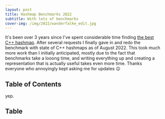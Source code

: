 ```yaml
---
layout: post
title: Hashmap Benchmarks 2022
subtitle: With lots of benchmarks
cover-img: /img/2022/wanderfalke_edit.jpg
---
```


It's been over 3 years since I've spent considerable time finding [the best C++ hashmap](/2019/04/01/hashmap-benchmarks-01-overview/). After several requests I finally gave in and redo the benchmark with state of C++ hashmaps as of August 2022. This took much more work than I initially anticipated, mostly due to the fact that benchmarks take a looong time, and writing everything up and creating a representation that is actually useful takes even more time. Thanks everyone who
annoyingly kept asking me for updates :wink:

## Table of Contents

yep.

## Table

<link href="https://unpkg.com/tabulator-tables/dist/css/tabulator_bootstrap5.min.css" rel="stylesheet">
<script type="text/javascript" src="https://unpkg.com/tabulator-tables/dist/js/tabulator.min.js"></script>
<style>
.martinus_big_table {
  width: 90vw;
  position: relative;
  left: calc(-45vw + 50%);

}
</style>

<div id="table_map_benchmark" class="table-bordered martinus_big_table">
<script>
var tabledata = [
{id:1, hm:"absl::flat_hash_map", h:"absl::Hash", mem:167, cpy:1922, ihi:226, it:1114, rd2:242, rie:148, rf200:163, rf2k:160, rf500k:107, ries:118, rfs:110, rfs1m:206, avgn:141, avgs:151, avg:230},
{id:2, hm:"absl::flat_hash_map", h:"ankerl::unordered_dense::hash", mem:167, cpy:1909, ihi:228, it:1116, rd2:244, rie:141, rf200:155, rf2k:153, rf500k:105, ries:119, rfs:113, rfs1m:206, avgn:135, avgs:152, avg:227},
{id:3, hm:"absl::flat_hash_map", h:"boost::hash", mem:"-", cpy:1847, ihi:"-", it:1121, rd2:"-", rie:"-", rf200:1600, rf2k:"-", rf500k:"-", ries:294, rfs:497, rfs1m:225, avgn:"-", avgs:334, avg:"-"},
{id:4, hm:"absl::flat_hash_map", h:"mumx", mem:167, cpy:1920, ihi:227, it:1121, rd2:242, rie:140, rf200:156, rf2k:154, rf500k:105, ries:125, rfs:128, rfs1m:136, avgn:136, avgs:132, avg:223},
{id:5, hm:"absl::flat_hash_map", h:"robin_hood::hash", mem:167, cpy:1941, ihi:226, it:1166, rd2:243, rie:154, rf200:167, rf2k:164, rf500k:111, ries:122, rfs:118, rfs1m:127, avgn:145, avgs:123, avg:226},
{id:6, hm:"absl::flat_hash_map", h:"std::hash", mem:"-", cpy:1859, ihi:"-", it:1112, rd2:"-", rie:"-", rf200:1598, rf2k:"-", rf500k:"-", ries:125, rfs:128, rfs1m:136, avgn:"-", avgs:132, avg:"-"},
{id:7, hm:"absl::node_hash_map", h:"absl::Hash", mem:435, cpy:4274, ihi:575, it:1163, rd2:715, rie:224, rf200:158, rf2k:154, rf500k:113, ries:131, rfs:109, rfs1m:178, avgn:140, avgs:139, avg:325},
{id:8, hm:"absl::node_hash_map", h:"ankerl::unordered_dense::hash", mem:435, cpy:4228, ihi:572, it:1200, rd2:710, rie:219, rf200:162, rf2k:158, rf500k:113, ries:130, rfs:114, rfs1m:176, avgn:142, avgs:141, avg:327},
{id:9, hm:"absl::node_hash_map", h:"boost::hash", mem:"-", cpy:4098, ihi:"-", it:1224, rd2:"-", rie:"-", rf200:1514, rf2k:"-", rf500k:"-", ries:308, rfs:498, rfs1m:199, avgn:"-", avgs:315, avg:"-"},
{id:10, hm:"absl::node_hash_map", h:"mumx", mem:435, cpy:4169, ihi:575, it:1188, rd2:714, rie:215, rf200:150, rf2k:147, rf500k:110, ries:137, rfs:127, rfs1m:126, avgn:134, avgs:127, avg:317},
{id:11, hm:"absl::node_hash_map", h:"robin_hood::hash", mem:435, cpy:4238, ihi:578, it:1197, rd2:716, rie:244, rf200:164, rf2k:163, rf500k:118, ries:134, rfs:116, rfs1m:115, avgn:147, avgs:115, avg:322},
{id:12, hm:"absl::node_hash_map", h:"std::hash", mem:"-", cpy:4143, ihi:"-", it:1185, rd2:"-", rie:"-", rf200:1501, rf2k:"-", rf500k:"-", ries:137, rfs:127, rfs1m:123, avgn:"-", avgs:125, avg:"-"},
{id:13, hm:"ankerl::unordered_dense::map", h:"absl::Hash", mem:199, cpy:100, ihi:140, it:100, rd2:261, rie:170, rf200:154, rf2k:149, rf500k:120, ries:108, rfs:104, rfs1m:141, avgn:140, avgs:121, avg:139},
{id:14, hm:"ankerl::unordered_dense::map", h:"ankerl::unordered_dense::hash", mem:199, cpy:100, ihi:134, it:101, rd2:278, rie:148, rf200:147, rf2k:139, rf500k:107, ries:105, rfs:100, rfs1m:138, avgn:130, avgs:117, avg:134},
{id:15, hm:"ankerl::unordered_dense::map", h:"boost::hash", mem:198, cpy:100, ihi:136, it:100, rd2:279, rie:146, rf200:142, rf2k:134, rf500k:108, ries:322, rfs:496, rfs1m:174, avgn:127, avgs:294, avg:171},
{id:16, hm:"ankerl::unordered_dense::map", h:"mumx", mem:199, cpy:100, ihi:139, it:100, rd2:260, rie:157, rf200:147, rf2k:142, rf500k:111, ries:120, rfs:121, rfs1m:109, avgn:132, avgs:115, avg:136},
{id:17, hm:"ankerl::unordered_dense::map", h:"robin_hood::hash", mem:199, cpy:100, ihi:140, it:100, rd2:259, rie:172, rf200:163, rf2k:156, rf500k:119, ries:115, rfs:115, rfs1m:104, avgn:145, avgs:110, avg:139},
{id:18, hm:"ankerl::unordered_dense::map", h:"std::hash", mem:199, cpy:100, ihi:133, it:100, rd2:280, rie:145, rf200:142, rf2k:134, rf500k:108, ries:120, rfs:121, rfs1m:110, avgn:127, avgs:115, avg:135},
{id:19, hm:"boost::multi_index::hashed_unique", h:"absl::Hash", mem:370, cpy:10105, ihi:505, it:5430, rd2:675, rie:316, rf200:181, rf2k:217, rf500k:232, ries:180, rfs:169, rfs1m:295, avgn:209, avgs:223, avg:487},
{id:20, hm:"boost::multi_index::hashed_unique", h:"ankerl::unordered_dense::hash", mem:370, cpy:9012, ihi:507, it:5418, rd2:671, rie:312, rf200:181, rf2k:216, rf500k:232, ries:180, rfs:175, rfs1m:283, avgn:209, avgs:223, avg:481},
{id:21, hm:"boost::multi_index::hashed_unique", h:"boost::hash", mem:370, cpy:10036, ihi:500, it:5438, rd2:547, rie:336, rf200:162, rf2k:190, rf500k:216, ries:322, rfs:562, rfs1m:320, avgn:188, avgs:424, avg:547},
{id:22, hm:"boost::multi_index::hashed_unique", h:"mumx", mem:370, cpy:9492, ihi:505, it:5423, rd2:674, rie:311, rf200:159, rf2k:190, rf500k:220, ries:188, rfs:192, rfs1m:210, avgn:188, avgs:201, avg:465},
{id:23, hm:"boost::multi_index::hashed_unique", h:"robin_hood::hash", mem:370, cpy:10001, ihi:504, it:5421, rd2:669, rie:314, rf200:185, rf2k:223, rf500k:233, ries:184, rfs:191, rfs1m:207, avgn:213, avgs:199, avg:480},
{id:24, hm:"boost::multi_index::hashed_unique", h:"std::hash", mem:370, cpy:9401, ihi:500, it:5428, rd2:548, rie:326, rf200:152, rf2k:188, rf500k:210, ries:188, rfs:192, rfs1m:211, avgn:182, avgs:201, avg:454},
{id:25, hm:"boost::unordered_map 1_80", h:"absl::Hash", mem:374, cpy:2514, ihi:527, it:1712, rd2:746, rie:227, rf200:187, rf2k:356, rf500k:191, ries:155, rfs:154, rfs1m:282, avgn:233, avgs:209, avg:390},
{id:26, hm:"boost::unordered_map 1_80", h:"ankerl::unordered_dense::hash", mem:374, cpy:2497, ihi:526, it:1717, rd2:744, rie:232, rf200:148, rf2k:169, rf500k:187, ries:158, rfs:172, rfs1m:280, avgn:167, avgs:220, avg:363},
{id:27, hm:"boost::unordered_map 1_80", h:"boost::hash", mem:374, cpy:2513, ihi:521, it:1724, rd2:705, rie:876, rf200:130, rf2k:154, rf500k:177, ries:297, rfs:555, rfs1m:311, avgn:152, avgs:415, avg:462},
{id:28, hm:"boost::unordered_map 1_80", h:"mumx", mem:374, cpy:2530, ihi:525, it:1725, rd2:742, rie:227, rf200:160, rf2k:184, rf500k:190, ries:158, rfs:185, rfs1m:197, avgn:177, avgs:191, avg:359},
{id:29, hm:"boost::unordered_map 1_80", h:"robin_hood::hash", mem:374, cpy:2542, ihi:527, it:1696, rd2:745, rie:233, rf200:152, rf2k:183, rf500k:202, ries:155, rfs:182, rfs1m:198, avgn:178, avgs:190, avg:359},
{id:30, hm:"boost::unordered_map 1_80", h:"std::hash", mem:374, cpy:2500, ihi:524, it:1724, rd2:707, rie:827, rf200:130, rf2k:154, rf500k:180, ries:158, rfs:188, rfs1m:201, avgn:154, avgs:194, avg:385},
{id:31, hm:"boost::unordered_map PoolAllocator 1_80", h:"absl::Hash", mem:226, cpy:1279, ihi:330, it:1692, rd2:437, rie:187, rf200:166, rf2k:345, rf500k:180, ries:156, rfs:160, rfs1m:267, avgn:218, avgs:207, avg:314},
{id:32, hm:"boost::unordered_map PoolAllocator 1_80", h:"ankerl::unordered_dense::hash", mem:226, cpy:1250, ihi:330, it:1724, rd2:436, rie:183, rf200:137, rf2k:165, rf500k:177, ries:156, rfs:182, rfs1m:268, avgn:159, avgs:221, avg:292},
{id:33, hm:"boost::unordered_map PoolAllocator 1_80", h:"boost::hash", mem:226, cpy:1235, ihi:329, it:1719, rd2:395, rie:757, rf200:157, rf2k:337, rf500k:177, ries:299, rfs:565, rfs1m:295, avgn:211, avgs:408, avg:409},
{id:34, hm:"boost::unordered_map PoolAllocator 1_80", h:"mumx", mem:226, cpy:1271, ihi:330, it:1705, rd2:434, rie:186, rf200:141, rf2k:177, rf500k:181, ries:159, rfs:195, rfs1m:189, avgn:165, avgs:192, avg:289},
{id:35, hm:"boost::unordered_map PoolAllocator 1_80", h:"robin_hood::hash", mem:226, cpy:1278, ihi:335, it:1694, rd2:442, rie:188, rf200:148, rf2k:168, rf500k:185, ries:155, rfs:189, rfs1m:183, avgn:166, avgs:186, avg:289},
{id:36, hm:"boost::unordered_map PoolAllocator 1_80", h:"std::hash", mem:226, cpy:1239, ihi:329, it:1689, rd2:395, rie:771, rf200:130, rf2k:151, rf500k:168, ries:159, rfs:196, rfs1m:190, avgn:149, avgs:193, avg:314},
{id:37, hm:"boost::unordered_map unsynchronized_pool_resource 1_80", h:"absl::Hash", mem:235, cpy:2242, ihi:363, it:1684, rd2:506, rie:206, rf200:149, rf2k:180, rf500k:191, ries:162, rfs:167, rfs1m:292, avgn:173, avgs:221, avg:325},
{id:38, hm:"boost::unordered_map unsynchronized_pool_resource 1_80", h:"ankerl::unordered_dense::hash", mem:235, cpy:2234, ihi:359, it:1692, rd2:510, rie:207, rf200:138, rf2k:168, rf500k:187, ries:162, rfs:192, rfs1m:293, avgn:163, avgs:237, avg:324},
{id:39, hm:"boost::unordered_map unsynchronized_pool_resource 1_80", h:"boost::hash", mem:235, cpy:2243, ihi:360, it:1697, rd2:479, rie:854, rf200:156, rf2k:338, rf500k:187, ries:305, rfs:574, rfs1m:320, avgn:214, avgs:429, avg:452},
{id:40, hm:"boost::unordered_map unsynchronized_pool_resource 1_80", h:"mumx", mem:235, cpy:2243, ihi:362, it:1773, rd2:505, rie:205, rf200:148, rf2k:176, rf500k:192, ries:166, rfs:202, rfs1m:202, avgn:171, avgs:202, avg:321},
{id:41, hm:"boost::unordered_map unsynchronized_pool_resource 1_80", h:"robin_hood::hash", mem:235, cpy:2259, ihi:357, it:1749, rd2:508, rie:209, rf200:148, rf2k:172, rf500k:194, ries:161, rfs:198, rfs1m:198, avgn:170, avgs:198, avg:319},
{id:42, hm:"boost::unordered_map unsynchronized_pool_resource 1_80", h:"std::hash", mem:235, cpy:2248, ihi:361, it:1774, rd2:468, rie:819, rf200:130, rf2k:153, rf500k:179, ries:165, rfs:206, rfs1m:204, avgn:153, avgs:205, avg:348},
{id:43, hm:"emhash7::HashMap", h:"absl::Hash", mem:226, cpy:583, ihi:106, it:310, rd2:129, rie:108, rf200:153, rf2k:149, rf500k:139, ries:126, rfs:143, rfs1m:233, avgn:147, avgs:182, avg:175},
{id:44, hm:"emhash7::HashMap", h:"ankerl::unordered_dense::hash", mem:226, cpy:583, ihi:104, it:307, rd2:125, rie:107, rf200:121, rf2k:121, rf500k:129, ries:125, rfs:161, rfs1m:233, avgn:123, avgs:194, avg:168},
{id:45, hm:"emhash7::HashMap", h:"boost::hash", mem:226, cpy:583, ihi:101, it:312, rd2:101, rie:"-", rf200:2589, rf2k:"-", rf500k:"-", ries:324, rfs:545, rfs1m:263, avgn:"-", avgs:378, avg:"-"},
{id:46, hm:"emhash7::HashMap", h:"mumx", mem:226, cpy:582, ihi:102, it:313, rd2:124, rie:107, rf200:123, rf2k:124, rf500k:131, ries:136, rfs:175, rfs1m:159, avgn:126, avgs:167, avg:166},
{id:47, hm:"emhash7::HashMap", h:"robin_hood::hash", mem:226, cpy:582, ihi:108, it:312, rd2:130, rie:124, rf200:136, rf2k:135, rf500k:137, ries:133, rfs:169, rfs1m:163, avgn:136, avgs:166, avg:172},
{id:48, hm:"emhash7::HashMap", h:"std::hash", mem:226, cpy:582, ihi:100, it:310, rd2:100, rie:"-", rf200:2617, rf2k:"-", rf500k:"-", ries:135, rfs:173, rfs1m:159, avgn:"-", avgs:166, avg:"-"},
{id:49, hm:"emhash8::HashMap", h:"absl::Hash", mem:172, cpy:231, ihi:150, it:111, rd2:289, rie:145, rf200:137, rf2k:130, rf500k:118, ries:130, rfs:100, rfs1m:133, avgn:128, avgs:115, avg:147},
{id:50, hm:"emhash8::HashMap", h:"ankerl::unordered_dense::hash", mem:172, cpy:231, ihi:150, it:111, rd2:288, rie:136, rf200:139, rf2k:130, rf500k:112, ries:127, rfs:103, rfs1m:134, avgn:126, avgs:118, avg:146},
{id:51, hm:"emhash8::HashMap", h:"boost::hash", mem:172, cpy:231, ihi:144, it:118, rd2:289, rie:"-", rf200:2219, rf2k:"-", rf500k:"-", ries:372, rfs:493, rfs1m:164, avgn:"-", avgs:285, avg:"-"},
{id:52, hm:"emhash8::HashMap", h:"mumx", mem:172, cpy:231, ihi:150, it:114, rd2:289, rie:139, rf200:128, rf2k:120, rf500k:111, ries:145, rfs:120, rfs1m:100, avgn:119, avgs:109, avg:144},
{id:53, hm:"emhash8::HashMap", h:"robin_hood::hash", mem:172, cpy:231, ihi:154, it:111, rd2:291, rie:152, rf200:163, rf2k:158, rf500k:129, ries:141, rfs:120, rfs1m:102, avgn:149, avgs:111, avg:154},
{id:54, hm:"emhash8::HashMap", h:"std::hash", mem:172, cpy:231, ihi:142, it:111, rd2:285, rie:"-", rf200:2200, rf2k:"-", rf500k:"-", ries:145, rfs:120, rfs1m:103, avgn:"-", avgs:111, avg:"-"},
{id:55, hm:"folly::F14NodeMap", h:"absl::Hash", mem:419, cpy:2216, ihi:441, it:1529, rd2:568, rie:224, rf200:175, rf2k:166, rf500k:114, ries:115, rfs:101, rfs1m:170, avgn:149, avgs:131, avg:299},
{id:56, hm:"folly::F14NodeMap", h:"ankerl::unordered_dense::hash", mem:419, cpy:2157, ihi:446, it:1470, rd2:572, rie:223, rf200:168, rf2k:164, rf500k:113, ries:117, rfs:115, rfs1m:172, avgn:146, avgs:141, avg:301},
{id:57, hm:"folly::F14NodeMap", h:"boost::hash", mem:416, cpy:2119, ihi:444, it:1549, rd2:570, rie:215, rf200:151, rf2k:147, rf500k:107, ries:258, rfs:496, rfs1m:187, avgn:134, avgs:305, avg:357},
{id:58, hm:"folly::F14NodeMap", h:"mumx", mem:418, cpy:2161, ihi:440, it:1479, rd2:568, rie:224, rf200:167, rf2k:160, rf500k:112, ries:122, rfs:125, rfs1m:114, avgn:144, avgs:119, avg:292},
{id:59, hm:"folly::F14NodeMap", h:"robin_hood::hash", mem:416, cpy:2181, ihi:443, it:1547, rd2:569, rie:225, rf200:189, rf2k:181, rf500k:121, ries:118, rfs:111, rfs1m:103, avgn:161, avgs:107, avg:296},
{id:60, hm:"folly::F14NodeMap", h:"std::hash", mem:416, cpy:2133, ihi:437, it:1549, rd2:570, rie:214, rf200:152, rf2k:147, rf500k:108, ries:118, rfs:120, rfs1m:110, avgn:134, avgs:115, avg:284},
{id:61, hm:"folly::F14ValueMap", h:"absl::Hash", mem:149, cpy:668, ihi:210, it:1462, rd2:234, rie:171, rf200:179, rf2k:171, rf500k:122, ries:117, rfs:111, rfs1m:243, avgn:155, avgs:164, avg:222},
{id:62, hm:"folly::F14ValueMap", h:"ankerl::unordered_dense::hash", mem:149, cpy:668, ihi:210, it:1463, rd2:233, rie:171, rf200:167, rf2k:163, rf500k:119, ries:119, rfs:130, rfs1m:241, avgn:148, avgs:177, avg:222},
{id:63, hm:"folly::F14ValueMap", h:"boost::hash", mem:149, cpy:668, ihi:209, it:1456, rd2:232, rie:167, rf200:144, rf2k:142, rf500k:111, ries:255, rfs:511, rfs1m:257, avgn:131, avgs:363, avg:258},
{id:64, hm:"folly::F14ValueMap", h:"mumx", mem:149, cpy:665, ihi:209, it:1451, rd2:233, rie:174, rf200:168, rf2k:161, rf500k:117, ries:120, rfs:140, rfs1m:153, avgn:147, avgs:146, avg:215},
{id:65, hm:"folly::F14ValueMap", h:"robin_hood::hash", mem:149, cpy:664, ihi:211, it:1451, rd2:235, rie:173, rf200:187, rf2k:179, rf500k:125, ries:117, rfs:125, rfs1m:142, avgn:161, avgs:133, avg:217},
{id:66, hm:"folly::F14ValueMap", h:"std::hash", mem:149, cpy:664, ihi:217, it:1448, rd2:231, rie:164, rf200:146, rf2k:152, rf500k:112, ries:118, rfs:135, rfs1m:148, avgn:135, avgs:142, avg:209},
{id:67, hm:"fph::DynamicFphMap", h:"absl::Hash", mem:978, cpy:3247, ihi:4556, it:3876, rd2:5963, rie:1388, rf200:127, rf2k:130, rf500k:134, ries:604, rfs:162, rfs1m:355, avgn:130, avgs:240, avg:757},
{id:68, hm:"fph::DynamicFphMap", h:"ankerl::unordered_dense::hash", mem:978, cpy:3257, ihi:4596, it:3857, rd2:6440, rie:1357, rf200:117, rf2k:117, rf500k:124, ries:590, rfs:208, rfs1m:349, avgn:119, avgs:269, avg:758},
{id:69, hm:"fph::DynamicFphMap", h:"boost::hash", mem:978, cpy:3101, ihi:4291, it:3906, rd2:4832, rie:1361, rf200:105, rf2k:115, rf500k:119, ries:1055, rfs:606, rfs1m:384, avgn:113, avgs:482, avg:837},
{id:70, hm:"fph::DynamicFphMap", h:"mumx", mem:978, cpy:3175, ihi:4514, it:3860, rd2:6120, rie:1395, rf200:124, rf2k:127, rf500k:126, ries:621, rfs:227, rfs1m:243, avgn:125, avgs:235, avg:749},
{id:71, hm:"fph::DynamicFphMap", h:"robin_hood::hash", mem:978, cpy:3228, ihi:4419, it:3896, rd2:5973, rie:1388, rf200:128, rf2k:140, rf500k:133, ries:615, rfs:204, rfs1m:224, avgn:134, avgs:214, avg:747},
{id:72, hm:"fph::DynamicFphMap", h:"std::hash", mem:"-", cpy:3016, ihi:4774, it:3882, rd2:5560, rie:1227, rf200:103, rf2k:100, rf500k:119, ries:622, rfs:227, rfs1m:231, avgn:107, avgs:229, avg:"-"},
{id:73, hm:"gtl::btree_map", h:"ankerl::unordered_dense::hash", mem:100, cpy:755, ihi:704, it:581, rd2:699, rie:626, rf200:464, rf2k:1229, rf500k:967, ries:783, rfs:1273, rfs1m:1437, avgn:820, avgs:1353, avg:685},
{id:74, hm:"gtl::btree_map", h:"boost::hash", mem:100, cpy:760, ihi:704, it:583, rd2:699, rie:627, rf200:464, rf2k:1228, rf500k:967, ries:787, rfs:1270, rfs1m:1417, avgn:820, avgs:1342, avg:685},
{id:75, hm:"gtl::btree_map", h:"std::hash", mem:100, cpy:756, ihi:701, it:622, rd2:692, rie:623, rf200:463, rf2k:1226, rf500k:967, ries:779, rfs:1272, rfs1m:1445, avgn:819, avgs:1355, avg:688},
{id:76, hm:"gtl::flat_hash_map", h:"absl::Hash", mem:167, cpy:1354, ihi:236, it:1036, rd2:240, rie:132, rf200:170, rf2k:176, rf500k:110, ries:113, rfs:110, rfs1m:208, avgn:149, avgs:151, avg:223},
{id:77, hm:"gtl::flat_hash_map", h:"ankerl::unordered_dense::hash", mem:167, cpy:1277, ihi:234, it:1063, rd2:241, rie:145, rf200:177, rf2k:179, rf500k:107, ries:112, rfs:115, rfs1m:204, avgn:150, avgs:153, avg:224},
{id:78, hm:"gtl::flat_hash_map", h:"boost::hash", mem:167, cpy:1249, ihi:232, it:1015, rd2:238, rie:123, rf200:156, rf2k:154, rf500k:100, ries:286, rfs:495, rfs1m:223, avgn:134, avgs:333, avg:263},
{id:79, hm:"gtl::flat_hash_map", h:"mumx", mem:167, cpy:1277, ihi:234, it:1048, rd2:240, rie:143, rf200:162, rf2k:159, rf500k:103, ries:118, rfs:126, rfs1m:136, avgn:138, avgs:131, avg:215},
{id:80, hm:"gtl::flat_hash_map", h:"robin_hood::hash", mem:167, cpy:1383, ihi:235, it:1048, rd2:241, rie:139, rf200:180, rf2k:175, rf500k:112, ries:116, rfs:125, rfs1m:139, avgn:152, avgs:132, avg:221},
{id:81, hm:"gtl::flat_hash_map", h:"std::hash", mem:167, cpy:1261, ihi:229, it:1087, rd2:236, rie:123, rf200:157, rf2k:155, rf500k:100, ries:117, rfs:126, rfs1m:135, avgn:134, avgs:130, avg:210},
{id:82, hm:"gtl::node_hash_map", h:"absl::Hash", mem:435, cpy:2700, ihi:564, it:1064, rd2:706, rie:209, rf200:168, rf2k:167, rf500k:119, ries:124, rfs:110, rfs1m:178, avgn:149, avgs:140, avg:312},
{id:83, hm:"gtl::node_hash_map", h:"ankerl::unordered_dense::hash", mem:435, cpy:2672, ihi:556, it:1141, rd2:700, rie:210, rf200:172, rf2k:170, rf500k:118, ries:123, rfs:115, rfs1m:174, avgn:151, avgs:141, avg:314},
{id:84, hm:"gtl::node_hash_map", h:"boost::hash", mem:433, cpy:2643, ihi:551, it:1087, rd2:696, rie:195, rf200:151, rf2k:148, rf500k:106, ries:298, rfs:495, rfs1m:193, avgn:133, avgs:309, avg:369},
{id:85, hm:"gtl::node_hash_map", h:"mumx", mem:431, cpy:2687, ihi:563, it:1045, rd2:705, rie:208, rf200:172, rf2k:166, rf500k:118, ries:129, rfs:126, rfs1m:122, avgn:150, avgs:124, avg:306},
{id:86, hm:"gtl::node_hash_map", h:"robin_hood::hash", mem:426, cpy:2716, ihi:566, it:1087, rd2:706, rie:212, rf200:185, rf2k:183, rf500k:124, ries:127, rfs:123, rfs1m:123, avgn:161, avgs:123, avg:313},
{id:87, hm:"gtl::node_hash_map", h:"std::hash", mem:433, cpy:2642, ihi:556, it:1099, rd2:700, rie:191, rf200:150, rf2k:147, rf500k:106, ries:129, rfs:126, rfs1m:122, avgn:132, avgs:124, avg:295},
{id:88, hm:"gtl::parallel_flat_hash_map", h:"absl::Hash", mem:130, cpy:1066, ihi:219, it:1151, rd2:233, rie:147, rf200:248, rf2k:234, rf500k:136, ries:118, rfs:119, rfs1m:223, avgn:199, avgs:163, avg:236},
{id:89, hm:"gtl::parallel_flat_hash_map", h:"ankerl::unordered_dense::hash", mem:123, cpy:980, ihi:218, it:1059, rd2:231, rie:154, rf200:243, rf2k:237, rf500k:138, ries:118, rfs:124, rfs1m:214, avgn:199, avgs:163, avg:232},
{id:90, hm:"gtl::parallel_flat_hash_map", h:"boost::hash", mem:117, cpy:957, ihi:216, it:1137, rd2:232, rie:137, rf200:202, rf2k:198, rf500k:122, ries:290, rfs:506, rfs1m:233, avgn:170, avgs:343, avg:269},
{id:91, hm:"gtl::parallel_flat_hash_map", h:"mumx", mem:123, cpy:979, ihi:218, it:1099, rd2:232, rie:150, rf200:242, rf2k:238, rf500k:138, ries:126, rfs:135, rfs1m:144, avgn:199, avgs:139, avg:228},
{id:92, hm:"gtl::parallel_flat_hash_map", h:"robin_hood::hash", mem:123, cpy:1082, ihi:218, it:1104, rd2:234, rie:150, rf200:251, rf2k:236, rf500k:135, ries:120, rfs:135, rfs1m:155, avgn:200, avgs:144, avg:231},
{id:93, hm:"gtl::parallel_flat_hash_map", h:"std::hash", mem:117, cpy:954, ihi:217, it:1068, rd2:231, rie:137, rf200:200, rf2k:194, rf500k:122, ries:126, rfs:135, rfs1m:143, avgn:168, avgs:139, avg:214},
{id:94, hm:"gtl::parallel_node_hash_map", h:"absl::Hash", mem:412, cpy:2711, ihi:588, it:1139, rd2:784, rie:222, rf200:244, rf2k:234, rf500k:149, ries:133, rfs:119, rfs1m:191, avgn:204, avgs:151, avg:350},
{id:95, hm:"gtl::parallel_node_hash_map", h:"ankerl::unordered_dense::hash", mem:411, cpy:2666, ihi:583, it:1140, rd2:767, rie:220, rf200:226, rf2k:217, rf500k:140, ries:134, rfs:124, rfs1m:183, avgn:190, avgs:151, avg:342},
{id:96, hm:"gtl::parallel_node_hash_map", h:"boost::hash", mem:411, cpy:2634, ihi:577, it:1090, rd2:726, rie:213, rf200:201, rf2k:195, rf500k:132, ries:308, rfs:506, rfs1m:204, avgn:173, avgs:321, avg:401},
{id:97, hm:"gtl::parallel_node_hash_map", h:"mumx", mem:409, cpy:2655, ihi:582, it:1115, rd2:798, rie:222, rf200:225, rf2k:217, rf500k:140, ries:143, rfs:138, rfs1m:131, avgn:189, avgs:135, avg:338},
{id:98, hm:"gtl::parallel_node_hash_map", h:"robin_hood::hash", mem:409, cpy:2701, ihi:589, it:1136, rd2:787, rie:227, rf200:251, rf2k:244, rf500k:148, ries:137, rfs:135, rfs1m:133, avgn:208, avgs:134, avg:346},
{id:99, hm:"gtl::parallel_node_hash_map", h:"std::hash", mem:411, cpy:2641, ihi:584, it:1136, rd2:726, rie:212, rf200:199, rf2k:201, rf500k:133, ries:142, rfs:138, rfs1m:130, avgn:175, avgs:134, avg:327},
{id:100, hm:"jg::dense_hash_map", h:"absl::Hash", mem:299, cpy:265, ihi:185, it:127, rd2:323, rie:158, rf200:113, rf2k:115, rf500k:147, ries:148, rfs:148, rfs1m:255, avgn:124, avgs:194, avg:178},
{id:101, hm:"jg::dense_hash_map", h:"ankerl::unordered_dense::hash", mem:299, cpy:266, ihi:184, it:130, rd2:323, rie:157, rf200:100, rf2k:100, rf500k:143, ries:148, rfs:167, rfs1m:256, avgn:113, avgs:207, avg:176},
{id:102, hm:"jg::dense_hash_map", h:"boost::hash", mem:299, cpy:266, ihi:183, it:129, rd2:293, rie:"-", rf200:2538, rf2k:"-", rf500k:"-", ries:360, rfs:549, rfs1m:283, avgn:"-", avgs:394, avg:"-"},
{id:103, hm:"jg::dense_hash_map", h:"mumx", mem:299, cpy:265, ihi:184, it:127, rd2:322, rie:156, rf200:109, rf2k:106, rf500k:149, ries:156, rfs:182, rfs1m:181, avgn:119, avgs:182, avg:175},
{id:104, hm:"jg::dense_hash_map", h:"robin_hood::hash", mem:299, cpy:265, ihi:183, it:127, rd2:323, rie:172, rf200:126, rf2k:126, rf500k:155, ries:157, rfs:168, rfs1m:165, avgn:135, avgs:166, avg:179},
{id:105, hm:"jg::dense_hash_map", h:"std::hash", mem:299, cpy:265, ihi:182, it:127, rd2:295, rie:"-", rf200:2513, rf2k:"-", rf500k:"-", ries:158, rfs:180, rfs1m:180, avgn:"-", avgs:180, avg:"-"},
{id:106, hm:"robin_hood::unordered_flat_map", h:"absl::Hash", mem:167, cpy:413, ihi:115, it:826, rd2:152, rie:121, rf200:179, rf2k:174, rf500k:132, ries:100, rfs:101, rfs1m:187, avgn:160, avgs:138, avg:177},
{id:107, hm:"robin_hood::unordered_flat_map", h:"ankerl::unordered_dense::hash", mem:167, cpy:413, ihi:114, it:839, rd2:151, rie:117, rf200:162, rf2k:158, rf500k:127, ries:101, rfs:107, rfs1m:189, avgn:148, avgs:142, avg:174},
{id:108, hm:"robin_hood::unordered_flat_map", h:"boost::hash", mem:167, cpy:413, ihi:118, it:827, rd2:150, rie:191, rf200:172, rf2k:183, rf500k:124, ries:237, rfs:488, rfs1m:209, avgn:157, avgs:319, avg:226},
{id:109, hm:"robin_hood::unordered_flat_map", h:"mumx", mem:167, cpy:413, ihi:114, it:844, rd2:152, rie:118, rf200:162, rf2k:157, rf500k:128, ries:106, rfs:119, rfs1m:129, avgn:148, avgs:124, avg:171},
{id:110, hm:"robin_hood::unordered_flat_map", h:"robin_hood::hash", mem:167, cpy:413, ihi:117, it:826, rd2:154, rie:120, rf200:201, rf2k:209, rf500k:137, ries:107, rfs:111, rfs1m:124, avgn:179, avgs:118, avg:178},
{id:111, hm:"robin_hood::unordered_flat_map", h:"std::hash", mem:167, cpy:412, ihi:109, it:847, rd2:146, rie:191, rf200:171, rf2k:165, rf500k:126, ries:107, rfs:118, rfs1m:131, avgn:153, avgs:124, avg:178},
{id:112, hm:"robin_hood::unordered_node_map", h:"absl::Hash", mem:223, cpy:744, ihi:277, it:862, rd2:349, rie:156, rf200:177, rf2k:171, rf500k:132, ries:106, rfs:102, rfs1m:152, avgn:159, avgs:124, avg:222},
{id:113, hm:"robin_hood::unordered_node_map", h:"ankerl::unordered_dense::hash", mem:223, cpy:715, ihi:273, it:851, rd2:336, rie:152, rf200:166, rf2k:161, rf500k:128, ries:106, rfs:105, rfs1m:152, avgn:151, avgs:126, avg:217},
{id:114, hm:"robin_hood::unordered_node_map", h:"boost::hash", mem:223, cpy:731, ihi:272, it:849, rd2:339, rie:243, rf200:161, rf2k:172, rf500k:125, ries:248, rfs:486, rfs1m:172, avgn:151, avgs:289, avg:279},
{id:115, hm:"robin_hood::unordered_node_map", h:"mumx", mem:223, cpy:712, ihi:274, it:858, rd2:338, rie:155, rf200:170, rf2k:165, rf500k:130, ries:112, rfs:119, rfs1m:114, avgn:154, avgs:116, avg:217},
{id:116, hm:"robin_hood::unordered_node_map", h:"robin_hood::hash", mem:223, cpy:728, ihi:275, it:854, rd2:338, rie:155, rf200:201, rf2k:194, rf500k:149, ries:113, rfs:113, rfs1m:108, avgn:180, avgs:110, avg:224},
{id:117, hm:"robin_hood::unordered_node_map", h:"std::hash", mem:223, cpy:711, ihi:272, it:852, rd2:337, rie:242, rf200:159, rf2k:172, rf500k:125, ries:111, rfs:119, rfs1m:112, avgn:151, avgs:116, avg:223},
{id:118, hm:"ska::bytell_hash_map", h:"absl::Hash", mem:167, cpy:1879, ihi:129, it:2169, rd2:169, rie:146, rf200:181, rf2k:186, rf500k:152, ries:126, rfs:157, rfs1m:255, avgn:172, avgs:200, avg:249},
{id:119, hm:"ska::bytell_hash_map", h:"ankerl::unordered_dense::hash", mem:167, cpy:1937, ihi:125, it:2201, rd2:168, rie:136, rf200:171, rf2k:178, rf500k:146, ries:125, rfs:166, rfs1m:254, avgn:164, avgs:205, avg:245},
{id:120, hm:"ska::bytell_hash_map", h:"boost::hash", mem:167, cpy:1840, ihi:125, it:2217, rd2:139, rie:136, rf200:166, rf2k:171, rf500k:139, ries:281, rfs:551, rfs1m:283, avgn:158, avgs:395, avg:284},
{id:121, hm:"ska::bytell_hash_map", h:"mumx", mem:167, cpy:1909, ihi:128, it:2034, rd2:168, rie:141, rf200:176, rf2k:180, rf500k:148, ries:132, rfs:179, rfs1m:178, avgn:167, avgs:179, avg:241},
{id:122, hm:"ska::bytell_hash_map", h:"robin_hood::hash", mem:167, cpy:1875, ihi:130, it:2065, rd2:168, rie:143, rf200:183, rf2k:187, rf500k:154, ries:128, rfs:177, rfs1m:176, avgn:174, avgs:176, avg:243},
{id:123, hm:"ska::bytell_hash_map", h:"std::hash", mem:167, cpy:1967, ihi:121, it:2056, rd2:140, rie:136, rf200:166, rf2k:170, rf500k:139, ries:132, rfs:179, rfs1m:179, avgn:158, avgs:179, avg:233},
{id:124, hm:"ska::flat_hash_map", h:"absl::Hash", mem:450, cpy:1787, ihi:104, it:2679, rd2:228, rie:115, rf200:121, rf2k:115, rf500k:156, ries:117, rfs:154, rfs1m:279, avgn:129, avgs:207, avg:251},
{id:125, hm:"ska::flat_hash_map", h:"ankerl::unordered_dense::hash", mem:450, cpy:1761, ihi:103, it:2551, rd2:207, rie:111, rf200:113, rf2k:112, rf500k:148, ries:118, rfs:172, rfs1m:279, avgn:123, avgs:219, avg:247},
{id:126, hm:"ska::flat_hash_map", h:"boost::hash", mem:450, cpy:1723, ihi:101, it:2559, rd2:209, rie:103, rf200:109, rf2k:106, rf500k:141, ries:257, rfs:557, rfs1m:305, avgn:118, avgs:412, avg:287},
{id:127, hm:"ska::flat_hash_map", h:"mumx", mem:450, cpy:1787, ihi:104, it:2587, rd2:227, rie:111, rf200:120, rf2k:119, rf500k:153, ries:120, rfs:189, rfs1m:180, avgn:130, avgs:184, avg:246},
{id:128, hm:"ska::flat_hash_map", h:"robin_hood::hash", mem:450, cpy:1768, ihi:105, it:2552, rd2:228, rie:113, rf200:120, rf2k:119, rf500k:153, ries:118, rfs:171, rfs1m:166, avgn:130, avgs:168, avg:242},
{id:129, hm:"ska::flat_hash_map", h:"std::hash", mem:450, cpy:1709, ihi:100, it:2826, rd2:211, rie:101, rf200:117, rf2k:114, rf500k:142, ries:121, rfs:188, rfs1m:178, avgn:124, avgs:183, avg:240},
{id:130, hm:"spp::sparse_hash_map", h:"absl::Hash", mem:119, cpy:1300, ihi:397, it:433, rd2:411, rie:366, rf200:198, rf2k:207, rf500k:168, ries:208, rfs:173, rfs1m:244, avgn:190, avgs:205, avg:281},
{id:131, hm:"spp::sparse_hash_map", h:"ankerl::unordered_dense::hash", mem:119, cpy:1288, ihi:398, it:430, rd2:407, rie:362, rf200:210, rf2k:213, rf500k:166, ries:205, rfs:174, rfs1m:244, avgn:195, avgs:206, avg:282},
{id:132, hm:"spp::sparse_hash_map", h:"boost::hash", mem:119, cpy:1232, ihi:393, it:429, rd2:356, rie:"-", rf200:"-", rf2k:"-", rf500k:"-", ries:361, rfs:563, rfs1m:276, avgn:"-", avgs:394, avg:"-"},
{id:133, hm:"spp::sparse_hash_map", h:"mumx", mem:119, cpy:1269, ihi:397, it:433, rd2:409, rie:366, rf200:215, rf2k:226, rf500k:168, ries:214, rfs:191, rfs1m:183, avgn:201, avgs:187, avg:280},
{id:134, hm:"spp::sparse_hash_map", h:"robin_hood::hash", mem:119, cpy:1314, ihi:398, it:436, rd2:416, rie:388, rf200:200, rf2k:194, rf500k:170, ries:215, rfs:186, rfs1m:175, avgn:187, avgs:180, avg:277},
{id:135, hm:"spp::sparse_hash_map", h:"std::hash", mem:119, cpy:1248, ihi:393, it:435, rd2:362, rie:"-", rf200:2893, rf2k:"-", rf500k:"-", ries:215, rfs:191, rfs1m:182, avgn:"-", avgs:186, avg:"-"},
{id:136, hm:"std::unordered_map", h:"absl::Hash", mem:370, cpy:1952, ihi:573, it:2500, rd2:779, rie:477, rf200:510, rf2k:498, rf500k:441, ries:237, rfs:220, rfs1m:448, avgn:482, avgs:314, avg:563},
{id:137, hm:"std::unordered_map", h:"ankerl::unordered_dense::hash", mem:370, cpy:1959, ihi:561, it:2263, rd2:767, rie:461, rf200:501, rf2k:476, rf500k:391, ries:260, rfs:266, rfs1m:465, avgn:454, avgs:352, avg:561},
{id:138, hm:"std::unordered_map", h:"boost::hash", mem:370, cpy:1968, ihi:567, it:2495, rd2:642, rie:491, rf200:362, rf2k:359, rf500k:376, ries:382, rfs:613, rfs1m:480, avgn:366, avgs:542, avg:590},
{id:139, hm:"std::unordered_map", h:"mumx", mem:370, cpy:1986, ihi:573, it:2500, rd2:777, rie:478, rf200:509, rf2k:480, rf500k:434, ries:241, rfs:243, rfs1m:333, avgn:473, avgs:285, avg:553},
{id:140, hm:"std::unordered_map", h:"robin_hood::hash", mem:370, cpy:1918, ihi:574, it:2233, rd2:772, rie:457, rf200:518, rf2k:493, rf500k:402, ries:273, rfs:292, rfs1m:366, avgn:469, avgs:327, avg:561},
{id:141, hm:"std::unordered_map", h:"std::hash", mem:370, cpy:1930, ihi:559, it:2223, rd2:631, rie:464, rf200:361, rf2k:349, rf500k:328, ries:242, rfs:244, rfs1m:334, avgn:345, avgs:286, avg:494},
{id:142, hm:"std::unordered_map PoolAllocator", h:"absl::Hash", mem:296, cpy:1110, ihi:458, it:2258, rd2:656, rie:406, rf200:507, rf2k:470, rf500k:390, ries:223, rfs:194, rfs1m:431, avgn:453, avgs:289, avg:482},
{id:143, hm:"std::unordered_map PoolAllocator", h:"ankerl::unordered_dense::hash", mem:221, cpy:1122, ihi:436, it:2019, rd2:626, rie:400, rf200:510, rf2k:479, rf500k:363, ries:261, rfs:270, rfs1m:439, avgn:446, avgs:344, avg:480},
{id:144, hm:"std::unordered_map PoolAllocator", h:"boost::hash", mem:295, cpy:1113, ihi:458, it:2260, rd2:538, rie:414, rf200:355, rf2k:343, rf500k:328, ries:368, rfs:585, rfs1m:461, avgn:342, avgs:519, avg:509},
{id:145, hm:"std::unordered_map PoolAllocator", h:"mumx", mem:296, cpy:1096, ihi:461, it:2258, rd2:661, rie:404, rf200:515, rf2k:480, rf500k:392, ries:229, rfs:217, rfs1m:318, avgn:459, avgs:263, avg:477},
{id:146, hm:"std::unordered_map PoolAllocator", h:"robin_hood::hash", mem:221, cpy:1112, ihi:437, it:2021, rd2:626, rie:399, rf200:501, rf2k:454, rf500k:365, ries:275, rfs:293, rfs1m:344, avgn:436, avgs:317, avg:473},
{id:147, hm:"std::unordered_map PoolAllocator", h:"std::hash", mem:221, cpy:1072, ihi:434, it:2011, rd2:514, rie:379, rf200:354, rf2k:361, rf500k:302, ries:230, rfs:217, rfs1m:320, avgn:338, avgs:264, avg:413},
{id:148, hm:"std::unordered_map unsynchronized_pool_resource", h:"absl::Hash", mem:222, cpy:2095, ihi:2128, it:2017, rd2:626, rie:740, rf200:363, rf2k:361, rf500k:307, ries:270, rfs:220, rfs1m:324, avgn:343, avgs:267, avg:547},
{id:149, hm:"std::unordered_map unsynchronized_pool_resource", h:"ankerl::unordered_dense::hash", mem:222, cpy:2104, ihi:2129, it:2026, rd2:629, rie:741, rf200:361, rf2k:361, rf500k:309, ries:272, rfs:221, rfs1m:323, avgn:343, avgs:267, avg:548},
{id:150, hm:"std::unordered_map unsynchronized_pool_resource", h:"boost::hash", mem:222, cpy:2108, ihi:2127, it:2010, rd2:628, rie:742, rf200:358, rf2k:368, rf500k:309, ries:271, rfs:220, rfs1m:322, avgn:344, avgs:266, avg:548},
{id:151, hm:"std::unordered_map unsynchronized_pool_resource", h:"mumx", mem:222, cpy:2109, ihi:2129, it:2015, rd2:627, rie:742, rf200:358, rf2k:356, rf500k:308, ries:271, rfs:221, rfs1m:322, avgn:340, avgs:267, avg:546},
{id:152, hm:"std::unordered_map unsynchronized_pool_resource", h:"robin_hood::hash", mem:222, cpy:2107, ihi:2129, it:2016, rd2:628, rie:741, rf200:358, rf2k:356, rf500k:308, ries:271, rfs:221, rfs1m:322, avgn:340, avgs:267, avg:546},
{id:153, hm:"std::unordered_map unsynchronized_pool_resource", h:"std::hash", mem:222, cpy:2107, ihi:2129, it:2015, rd2:627, rie:741, rf200:358, rf2k:356, rf500k:308, ries:271, rfs:221, rfs1m:324, avgn:340, avgs:268, avg:547},
{id:154, hm:"tsl::hopscotch_map", h:"absl::Hash", mem:299, cpy:983, ihi:141, it:1723, rd2:172, rie:148, rf200:199, rf2k:253, rf500k:196, ries:137, rfs:166, rfs1m:270, avgn:215, avgs:212, avg:263},
{id:155, hm:"tsl::hopscotch_map", h:"ankerl::unordered_dense::hash", mem:299, cpy:1010, ihi:132, it:1843, rd2:156, rie:145, rf200:182, rf2k:243, rf500k:190, ries:138, rfs:170, rfs1m:270, avgn:203, avgs:215, avg:258},
{id:156, hm:"tsl::hopscotch_map", h:"boost::hash", mem:299, cpy:980, ihi:132, it:1922, rd2:132, rie:"-", rf200:1563, rf2k:"-", rf500k:"-", ries:314, rfs:555, rfs1m:293, avgn:"-", avgs:403, avg:"-"},
{id:157, hm:"tsl::hopscotch_map", h:"mumx", mem:299, cpy:978, ihi:132, it:1871, rd2:158, rie:144, rf200:193, rf2k:288, rf500k:191, ries:145, rfs:185, rfs1m:185, avgn:220, avgs:185, avg:258},
{id:158, hm:"tsl::hopscotch_map", h:"robin_hood::hash", mem:299, cpy:1000, ihi:139, it:2052, rd2:184, rie:169, rf200:189, rf2k:272, rf500k:194, ries:144, rfs:174, rfs1m:175, avgn:215, avgs:174, avg:264},
{id:159, hm:"tsl::hopscotch_map", h:"std::hash", mem:299, cpy:998, ihi:132, it:1907, rd2:133, rie:"-", rf200:1564, rf2k:"-", rf500k:"-", ries:144, rfs:183, rfs1m:183, avgn:"-", avgs:183, avg:"-"},
{id:160, hm:"tsl::robin_map", h:"absl::Hash", mem:450, cpy:1281, ihi:111, it:2626, rd2:171, rie:104, rf200:110, rf2k:112, rf500k:150, ries:118, rfs:148, rfs1m:276, avgn:123, avgs:202, avg:234},
{id:161, hm:"tsl::robin_map", h:"ankerl::unordered_dense::hash", mem:450, cpy:1244, ihi:111, it:2736, rd2:172, rie:100, rf200:117, rf2k:113, rf500k:143, ries:120, rfs:169, rfs1m:277, avgn:124, avgs:216, avg:237},
{id:162, hm:"tsl::robin_map", h:"boost::hash", mem:450, cpy:1220, ihi:110, it:2746, rd2:149, rie:"-", rf200:1333, rf2k:"-", rf500k:"-", ries:260, rfs:555, rfs1m:308, avgn:"-", avgs:413, avg:"-"},
{id:163, hm:"tsl::robin_map", h:"mumx", mem:450, cpy:1283, ihi:112, it:2722, rd2:169, rie:101, rf200:106, rf2k:103, rf500k:138, ries:123, rfs:186, rfs1m:179, avgn:114, avgs:183, avg:227},
{id:164, hm:"tsl::robin_map", h:"robin_hood::hash", mem:450, cpy:1289, ihi:115, it:2802, rd2:176, rie:120, rf200:111, rf2k:110, rf500k:146, ries:123, rfs:169, rfs1m:164, avgn:121, avgs:166, avg:232},
{id:165, hm:"tsl::robin_map", h:"std::hash", mem:450, cpy:1251, ihi:109, it:2751, rd2:145, rie:"-", rf200:2396, rf2k:"-", rf500k:"-", ries:123, rfs:187, rfs1m:182, avgn:"-", avgs:184, avg:"-"},
{id:166, hm:"tsl::sparse_map", h:"absl::Hash", mem:108, cpy:177, ihi:299, it:327, rd2:336, rie:259, rf200:192, rf2k:204, rf500k:147, ries:215, rfs:157, rfs1m:232, avgn:179, avgs:191, avg:210},
{id:167, hm:"tsl::sparse_map", h:"ankerl::unordered_dense::hash", mem:108, cpy:198, ihi:299, it:326, rd2:337, rie:255, rf200:211, rf2k:220, rf500k:153, ries:219, rfs:161, rfs1m:230, avgn:192, avgs:193, avg:216},
{id:168, hm:"tsl::sparse_map", h:"boost::hash", mem:108, cpy:178, ihi:298, it:345, rd2:286, rie:"-", rf200:2142, rf2k:"-", rf500k:"-", ries:359, rfs:547, rfs1m:259, avgn:"-", avgs:377, avg:"-"},
{id:169, hm:"tsl::sparse_map", h:"mumx", mem:108, cpy:178, ihi:299, it:331, rd2:337, rie:260, rf200:218, rf2k:225, rf500k:156, ries:223, rfs:176, rfs1m:166, avgn:197, avgs:171, avg:212},
{id:170, hm:"tsl::sparse_map", h:"robin_hood::hash", mem:108, cpy:183, ihi:303, it:352, rd2:333, rie:280, rf200:190, rf2k:205, rf500k:156, ries:223, rfs:170, rfs1m:160, avgn:182, avgs:165, avg:210},
{id:171, hm:"tsl::sparse_map", h:"std::hash", mem:108, cpy:177, ihi:296, it:346, rd2:286, rie:"-", rf200:2133, rf2k:"-", rf500k:"-", ries:221, rfs:176, rfs1m:166, avgn:"-", avgs:171, avg:"-"},
];
function updateCell(cell, greenIfLower, yellowIfLower) {
    var value = cell.getValue();
    if (value < greenIfLower) {
        cell.getElement().style.backgroundColor = "#a5d6a7"; // green
    } else if (value < yellowIfLower) {
        cell.getElement().style.backgroundColor = "#fff59d"; // yellow
    } else {
        cell.getElement().style.backgroundColor = "#ef9a9a"; // red
    }
    return {precision:false};
}
function updateCellCpy(cell) { return updateCell(cell, 583.2689602193303, 2499.927911123426); }
function updateCellIhi(cell) { return updateCell(cell, 133.06562778119917, 564.1244771936398); }
function updateCellIt(cell) { return updateCell(cell, 435.16695188663414, 2200.9347327674527); }
function updateCellMem(cell) { return updateCell(cell, 166.66307069914845, 417.8368559128649); }
function updateCellRd2(cell) { return updateCell(cell, 227.5698903852466, 699.7112846331305); }
function updateCellRfs(cell) { return updateCell(cell, 120.03085035859785, 244.116012794961); }
function updateCellRfs1m(cell) { return updateCell(cell, 141.93450163136936, 283.3236735149379); }
function updateCellRf200(cell) { return updateCell(cell, 142.01309659250745, 358.23988049536223); }
function updateCellRf2k(cell) { return updateCell(cell, 147.0282670950827, 356.11127369153456); }
function updateCellRf500k(cell) { return updateCell(cell, 118.70158518722513, 307.76441241970406); }
function updateCellRie(cell) { return updateCell(cell, 143.51750435926215, 741.0835663981939); }
function updateCellRies(cell) { return updateCell(cell, 119.67448005206766, 270.92784356391405); }
function updateCellAvg(cell) { return updateCell(cell, 200, 500); }
function updateCellAvgn(cell) { return updateCell(cell, 200, 500); }
function updateCellAvgs(cell) { return updateCell(cell, 200, 500); }
/*
Copy, 583.2689602193303, 2499.927911123426
InsertHugeInt, 133.06562778119917, 564.1244771936398
IterateIntegers, 435.16695188663414, 2200.9347327674527
Memory, 166.66307069914845, 417.8368559128649
RandomDistinct2, 227.5698903852466, 699.7112846331305
RandomFindString, 120.03085035859785, 244.116012794961
RandomFindString_1000000, 141.93450163136936, 283.3236735149379
RandomFind_200, 142.01309659250745, 358.23988049536223
RandomFind_2000, 147.0282670950827, 356.11127369153456
RandomFind_500000, 118.70158518722513, 307.76441241970406
RandomInsertErase, 143.51750435926215, 741.0835663981939
RandomInsertEraseStrings, 119.67448005206766, 270.92784356391405
*/
var table = new Tabulator("#table_map_benchmark", {
    data:tabledata,           //load row data from array
    layout:"fitColumns",      //fit columns to width of table
    tooltips:true,            //show tool tips on cells
    addRowPos:"top",          //when adding a new row, add it to the top of the table
    //history:true,             //allow undo and redo actions on the table
    //pagination:"local",       //paginate the data
    //paginationSize:7,         //allow 7 rows per page of data
    //paginationCounter:"rows", //display count of paginated rows in footer
    //movableColumns:true,      //allow column order to be changed
    columnHeaderVertAlign: "bottom", //align header contents to bottom of cell
    initialSort:[             //set the initial sort order of the data
        {column:"avg", dir:"asc"},
    ],
    columnHeaderVertAlign:"bottom", //align header contents to bottom of cell
    columns:[
        {
            columns: [
                {title:"map", field:"hm", headerFilter:true, headerHozAlign:"center"},
                {title:"hash", field:"h", headerFilter:true, headerHozAlign:"center"},
            ]
        },
        {
            title:"number",
            headerHozAlign:"center",
            columns:[
                {
                    title: "modify",
                    headerHozAlign:"center",
                    columns: [
                        {title:"RandomDistinct2", field:"rd2", hozAlign:"right", sorter:"number", headerVertical:true, width:75, formatter:"money", formatterParams:updateCellRd2, sorter:"number", sorterParams:{alignEmptyValues:"bottom"},},
                        {title:"RandomInsertErase", field:"rie", hozAlign:"right", sorter:"number", headerVertical:true, width:75, formatter:"money", formatterParams:updateCellRie, sorter:"number", sorterParams:{alignEmptyValues:"bottom"}},
                    ]
                },
                {
                    title: "find",
                    headerHozAlign:"center",
                    columns: [
                        {title:"RandomFind_200", field:"rf200", hozAlign:"right", sorter:"number", headerVertical:true, width:75, formatter:"money", formatterParams:updateCellRf200, sorter:"number", sorterParams:{alignEmptyValues:"bottom"}},
                        {title:"RandomFind_2000", field:"rf2k", hozAlign:"right", sorter:"number", headerVertical:true, width:75, formatter:"money", formatterParams:updateCellRf2k, sorter:"number", sorterParams:{alignEmptyValues:"bottom"}},
                        {title:"RandomFind_500000", field:"rf500k", hozAlign:"right", sorter:"number", headerVertical:true, width:75, formatter:"money", formatterParams:updateCellRf500k, sorter:"number", sorterParams:{alignEmptyValues:"bottom"}},
                    ]
                }
            ],
        },
        {
            title:"string",
            headerHozAlign:"center",
            columns:[
                {title:"RandomInsertEraseStrings", field:"ries", hozAlign:"right", sorter:"number", headerVertical:true, width:75, formatter:"money", formatterParams:updateCellRies, sorter:"number", sorterParams:{alignEmptyValues:"bottom"}},
                {title:"RandomFindString", field:"rfs", hozAlign:"right", sorter:"number", headerVertical:true, width:75, formatter:"money", formatterParams:updateCellRfs, sorter:"number", sorterParams:{alignEmptyValues:"bottom"}},
                {title:"RandomFindString_1000000", field:"rfs1m", hozAlign:"right", sorter:"number", headerVertical:true, width:75, formatter:"money", formatterParams:updateCellRfs1m, sorter:"number", sorterParams:{alignEmptyValues:"bottom"}},
            ],
        },
        {
            //title:"",
            columns: [
                {title:"Copy", field:"cpy", hozAlign:"right", sorter:"number", headerVertical:true, width:75, formatter:"money", formatterParams:updateCellCpy, sorter:"number", sorterParams:{alignEmptyValues:"bottom"}},
                {title:"InsertHugeInt", field:"ihi", hozAlign:"right", sorter:"number", headerVertical:true, width:75, formatter:"money", formatterParams:updateCellIhi, sorter:"number", sorterParams:{alignEmptyValues:"bottom"}},
                {title:"Iterate", field:"it", hozAlign:"right", sorter:"number", headerVertical:true, width:75, formatter:"money", formatterParams:updateCellIt, sorter:"number", sorterParams:{alignEmptyValues:"bottom"}},
                {title:"Memory Usage", field:"mem", hozAlign:"right", sorter:"number", headerVertical:true, width:75, formatter:"money", formatterParams:updateCellMem, sorter:"number", sorterParams:{alignEmptyValues:"bottom"}},
            ]
        },
        {
            title:"average",
            headerHozAlign:"center",
            columns:[
                {title:"AVG(number find)", field:"avgn", hozAlign:"right", sorter:"number", headerVertical:true, width:75, formatter:"money", formatterParams:updateCellAvgn, sorter:"number", sorterParams:{alignEmptyValues:"bottom"},  formatterParams:updateCellAvgn},
                {title:"AVG(string find)", field:"avgs", hozAlign:"right", sorter:"number", headerVertical:true, width:75, formatter:"money", formatterParams:updateCellAvgs, sorter:"number", sorterParams:{alignEmptyValues:"bottom"}, formatterParams:updateCellAvgs},
                {title:"AVG", field:"avg", hozAlign:"right", sorter:"number", headerVertical:true, width:75, formatter:"money", sorter:"number", sorterParams:{alignEmptyValues:"bottom"}, formatterParams:updateCellAvg},
            ],
        },        
    ],
});
</script>
